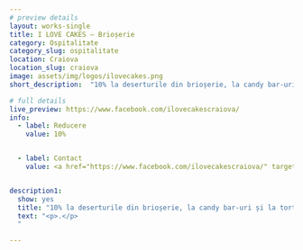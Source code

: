 ```yaml
---
# preview details
layout: works-single
title: I LOVE CAKES – Brioșerie
category: Ospitalitate
category_slug: ospitalitate
location: Craiova
location_slug: craiova
image: assets/img/logos/ilovecakes.png
short_description:  "10% la deserturile din brioșerie, la candy bar-uri și la torturi"

# full details
live_preview: https://www.facebook.com/ilovecakescraiova/
info:
  - label: Reducere
    value: 10% 


  - label: Contact
    value: <a href="https://www.facebook.com/ilovecakescraiova/" target="_blank">Website</a>


description1:
  show: yes
  title: "10% la deserturile din brioșerie, la candy bar-uri și la torturi"
  text: "<p>.</p>
  "

---
```


